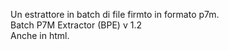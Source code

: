 Un estrattore in batch di file firmto in formato p7m. <br>
Batch P7M Extractor (BPE) v 1.2<br> 
Anche in html.
